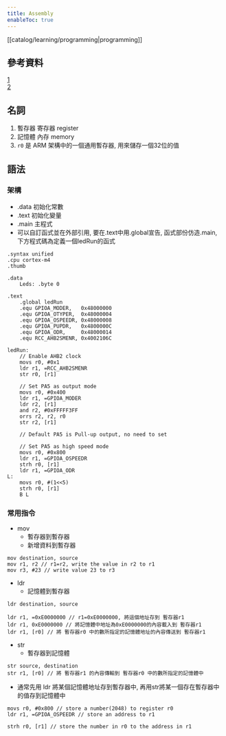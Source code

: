 ```yaml
---
title: Assembly
enableToc: true
---
```

[[catalog/learning/programming|programming]]

## 參考資料
[1](http://godleon.blogspot.com/2008/01/machine-language-cpu-machine-language.html)  
[2](https://blog.csdn.net/horizontalview/article/details/50773740)  

## 名詞
1. 暫存器 寄存器 register
2. 記憶體 內存 memory
3. `r0` 是 ARM 架構中的一個通用暫存器, 用來儲存一個32位的值

## 語法
### 架構
- .data 初始化常數
- .text 初始化變量
- .main 主程式
- 可以自訂函式並在外部引用, 要在.text中用.global宣告, 函式部份仿造.main, 下方程式碼為定義一個ledRun的函式
```assembly
.syntax unified
.cpu cortex-m4
.thumb

.data
	Leds: .byte 0

.text
	.global ledRun
	.equ GPIOA_MODER,	0x48000000
	.equ GPIOA_OTYPER,	0x48000004
	.equ GPIOA_OSPEEDR, 0x48000008
	.equ GPIOA_PUPDR, 	0x4800000C
	.equ GPIOA_ODR, 	0x48000014
	.equ RCC_AHB2SMENR, 0x4002106C

ledRun:
	// Enable AHB2 clock
	movs r0, #0x1
	ldr r1, =RCC_AHB2SMENR
	str r0, [r1]

	// Set PA5 as output mode
	movs r0, #0x400
	ldr r1, =GPIOA_MODER
	ldr r2, [r1]
	and r2, #0xFFFFF3FF
	orrs r2, r2, r0
	str r2, [r1]

	// Default PA5 is Pull-up output, no need to set

	// Set PA5 as high speed mode
	movs r0, #0x800
	ldr r1, =GPIOA_OSPEEDR
	strh r0, [r1]
	ldr r1, =GPIOA_ODR
L:
	movs r0, #(1<<5)
	strh r0, [r1]
	B L
```
###  常用指令
- mov
	- 暫存器到暫存器
	- 新增資料到暫存器
```
mov destination, source
mov r1, r2 // r1=r2, write the value in r2 to r1 
mov r3, #23 // write value 23 to r3
```

- ldr
	- 記憶體到暫存器
```
ldr destination, source

ldr r1, =0xE0000000 // r1=0xE0000000, 將這個地址存到 暫存器r1 
ldr r1, 0xE0000000 // 將記憶體中地址為0xE0000000的內容載入到 暫存器r1
ldr r1, [r0] // 將 暫存器r0 中的數所指定的記憶體地址的內容傳送到 暫存器r1
```

- str
	- 暫存器到記憶體
```
str source, destination
str r1, [r0] // 將 暫存器r1 的內容傳輸到 暫存器r0 中的數所指定的記憶體中
```

- 通常先用 ldr 將某個記憶體地址存到暫存器中, 再用str將某一個存在暫存器中的值存到記憶體中
```
movs r0, #0x800 // store a number(2048) to register r0
ldr r1, =GPIOA_OSPEEDR // store an address to r1

strh r0, [r1] // store the number in r0 to the address in r1
```
